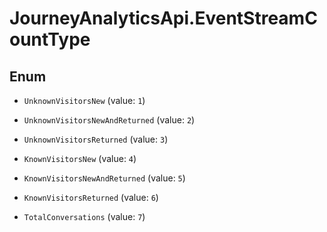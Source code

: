 # JourneyAnalyticsApi.EventStreamCountType

## Enum


* `UnknownVisitorsNew` (value: `1`)

* `UnknownVisitorsNewAndReturned` (value: `2`)

* `UnknownVisitorsReturned` (value: `3`)

* `KnownVisitorsNew` (value: `4`)

* `KnownVisitorsNewAndReturned` (value: `5`)

* `KnownVisitorsReturned` (value: `6`)

* `TotalConversations` (value: `7`)


